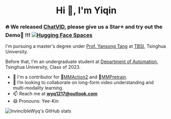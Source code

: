 <!--
**InvincibleWyq/InvincibleWyq** is a ✨ _special_ ✨ repository because its `README.md` (this file) appears on your GitHub profile.

Here are some ideas to get you started:

- 🔭 I’m currently working on ...
- 🌱 I’m currently learning ...
- 👯 I’m looking to collaborate on ...
- 🤔 I’m looking for help with ...
- 💬 Ask me about ...
- 📫 How to reach me: ...
- 😄 Pronouns: ...
- ⚡ Fun fact: ...
-->

<h1 align="center">Hi 👋, I'm Yiqin</h1>

### 🔥 We released [ChatVID](https://github.com/InvincibleWyq/ChatVID), please give us a Star⭐ and try out the Demo🤗 !!! [![Hugging Face Spaces](https://img.shields.io/badge/%F0%9F%A4%97%20Hugging%20Face-Spaces-blue)](https://huggingface.co/spaces/Yiqin/ChatVID)

I'm pursuing a master's degree under [Prof. Yansong Tang](https://andytang15.github.io/) at [TBSI](https://www.tbsi.edu.cn/), Tsinghua University.

Before that, I'm an undergraduate student at [Department of Automation](https://www.au.tsinghua.edu.cn/), Tsinghua University, Class of 2023.

- :two_men_holding_hands: I'm a contributor for 🔭[MMAction2](https://github.com/open-mmlab/mmaction2) and 🔭[MMPretrain](https://github.com/open-mmlab/mmpretrain).
- 👯 I’m looking to collaborate on long-form video understanding and multi-modality learning.
- 📫 Reach me at **[wyq1217@outlook.com](mailto:wyq1217@outlook.com)**
- 😄 Pronouns: Yee-Kin

![InvincibleWyq's GitHub stats](https://github-readme-stats.vercel.app/api?username=InvincibleWyq&theme=shades-of-purple&show_icons=true)

